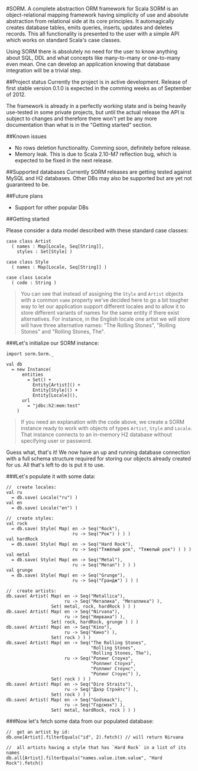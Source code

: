 #SORM. A complete abstraction ORM framework for Scala
SORM is an object-relational mapping framework having simplicity of use and absolute abstraction from relational side at its core principles. It automagically creates database tables, emits queries, inserts, updates and deletes records. This all functionality is presented to the user with a simple API which works on standard Scala's case classes. 

Using SORM there is absolutely no need for the user to know anything about SQL, DDL and what concepts like many-to-many or one-to-many even mean. One can develop an application knowing that database integration will be a trivial step.

##Project status
Currently the project is in active development. Release of first stable version 0.1.0 is expected in the comming weeks as of September of 2012. 

The framework is already in a perfectly working state and is being heavily use-tested in some private projects, but until the actual release the API is subject to changes and therefore there won't yet be any more documentation than what is in the "Getting started" section.

##Known issues
* No rows deletion functionality. Comming soon, definitely before release.
* Memory leak. This is due to Scala 2.10-M7 reflection bug, which is expected to be fixed in the next release.

##Supported databases
Currently SORM releases are getting tested against MySQL and H2 databases. Other DBs may also be supported but are yet not guaranteed to be.

##Future plans
* Support for other popular DBs

##Getting started
<!-- Let's add a dependency to SORM artifact. In Maven it will look like so: 

    <dependency>
      <groupId>com.github.nikita-volkov</groupId>
      <artifactId>sorm</artifactId>
      <version>0.1.0</version>
    </dependency>

For our testing project we will use an in-memory version of H2 database - let's add a dependency for it too:

    <dependency>
      <groupId>com.h2database</groupId>
      <artifactId>h2</artifactId>
      <version>1.3.168</version>
    </dependency>

###Now, to the actual program.  -->
Please consider a data model described with these standard case classes:

    case class Artist
      ( names : Map[Locale, Seq[String]],
        styles : Set[Style] )

    case class Style
      ( names : Map[Locale, Seq[String]] )

    case class Locale
      ( code : String )

> You can see that instead of assigning the `Style` and `Artist` objects with a common `name` property we've decided here to go a bit tougher way to let our application support different locales and to allow it to store different variants of names for the same entity if there exist alternatives. For instance, in the English locale one artist we will store will have three alternative names: "The Rolling Stones", "Rolling Stones" and "Rolling Stones, The".

###Let's initialize our SORM instance:
  
    import sorm.Sorm._

    val db
      = new Instance(
          entities
            = Set() +
              Entity[Artist]() +
              Entity[Style]() +
              Entity[Locale](),
          url
            = "jdbc:h2:mem:test"
        )

> If you need an explanation with the code above, we create a SORM instance ready to work with objects of types `Artist`, `Style` and `Locale`. That instance connects to an in-memory H2 database without specifying user or password.

Guess what, that's it! We now have an up and running database connection with a full schema structure required for storing our objects already created for us. All that's left to do is put it to use. 

###Let's populate it with some data:

    //  create locales:
    val ru
      = db.save( Locale("ru") )
    val en
      = db.save( Locale("en") )

    //  create styles:
    val rock
      = db.save( Style( Map( en -> Seq("Rock"),
                             ru -> Seq("Рок") ) ) )
    val hardRock
      = db.save( Style( Map( en -> Seq("Hard Rock"),
                             ru -> Seq("Тяжёлый рок", "Тяжелый рок") ) ) )
    val metal
      = db.save( Style( Map( en -> Seq("Metal"),
                             ru -> Seq("Метал") ) ) )
    val grunge
      = db.save( Style( Map( en -> Seq("Grunge"),
                             ru -> Seq("Грандж") ) ) )

    //  create artists:
    db.save( Artist( Map( en -> Seq("Metallica"),
                          ru -> Seq("Металика", "Металлика") ),
                     Set( metal, rock, hardRock ) ) )
    db.save( Artist( Map( en -> Seq("Nirvana"),
                          ru -> Seq("Нирвана") ),
                     Set( rock, hardRock, grunge ) ) )
    db.save( Artist( Map( en -> Seq("Kino"),
                          ru -> Seq("Кино") ),
                     Set( rock ) ) )
    db.save( Artist( Map( en -> Seq("The Rolling Stones",
                                    "Rolling Stones",
                                    "Rolling Stones, The"),
                          ru -> Seq("Ролинг Стоунз",
                                    "Роллинг Стоунз",
                                    "Роллинг Стоунс",
                                    "Ролинг Стоунс") ),
                     Set( rock ) ) )
    db.save( Artist( Map( en -> Seq("Dire Straits"),
                          ru -> Seq("Даэр Стрэйтс") ),
                     Set( rock ) ) )
    db.save( Artist( Map( en -> Seq("Godsmack"),
                          ru -> Seq("Годсмэк") ),
                     Set( metal, hardRock, rock ) ) )

###Now let's fetch some data from our populated database:

    //  get an artist by id:
    db.one[Artist].filterEquals("id", 2).fetch() // will return Nirvana

    //  all artists having a style that has `Hard Rock` in a list of its names
    db.all[Artist].filterEquals("names.value.item.value", "Hard Rock").fetch()

